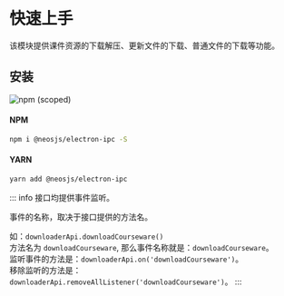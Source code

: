 # 快速上手

该模块提供课件资源的下载解压、更新文件的下载、普通文件的下载等功能。


## 安装
![npm (scoped)](https://img.shields.io/npm/v/@neosjs/electron-ipc)
#### NPM
```sh
npm i @neosjs/electron-ipc -S
```
#### YARN
```sh
yarn add @neosjs/electron-ipc
```

::: info
接口均提供事件监听。 

事件的名称，取决于接口提供的方法名。

如：`downloaderApi.downloadCourseware()` <br>方法名为 `downloadCourseware`, 那么事件名称就是：`downloadCourseware`。<br>监听事件的方法是：`downloaderApi.on('downloadCourseware')`。<br>移除监听的方法是：`downloaderApi.removeAllListener('downloadCourseware')`。
:::
